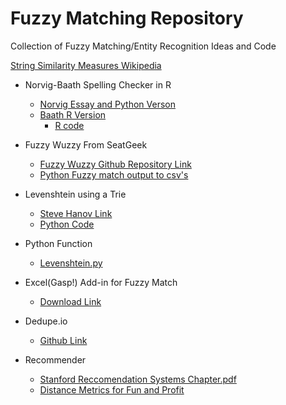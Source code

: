# Fuzzy Matching Repository
Collection of Fuzzy Matching/Entity Recognition Ideas and Code

<a href="https://en.wikipedia.org/wiki/Category:String_similarity_measures">String Similarity Measures Wikipedia</a>

* Norvig-Baath Spelling Checker in R
   - <a href="http://norvig.com/spell-correct.html">Norvig Essay and Python Verson</a>
   - <a href="http://www.sumsar.net/blog/2014/12/peter-norvigs-spell-checker-in-two-lines-of-r/">Baath R Version</a>
        - <a href="https://github.com/rakato/fuzzymatching/blob/master/norvigbath_spelling.r">R code</a>

* Fuzzy Wuzzy From SeatGeek
   - <a href ="https://github.com/rakato/fuzzywuzzy" >Fuzzy Wuzzy Github Repository Link</a>
   - <a href = "https://github.com/rakato/fuzzymatching/blob/master/fuzzytocsv.py" > Python Fuzzy match output to csv's </a>

* Levenshtein using a Trie
   - <a href = "http://stevehanov.ca/blog/index.php?id=114" > Steve Hanov Link </a>
   - <a href = "https://github.com/rakato/fuzzymatching/blob/master/lev_using_trie.py" > Python Code </a>

* Python Function
   - <a href = "https://github.com/rakato/fuzzymatching/blob/master/levenshtein/levenshtein.py" > Levenshtein.py </a>
   
* Excel(Gasp!) Add-in for Fuzzy Match
   - <a href = "https://www.microsoft.com/en-us/download/details.aspx?id=15011" > Download Link </a>
   
* Dedupe.io
   - <a href = "https://github.com/dedupeio/dedupe"> Github Link </a>
   
* Recommender
   - <a href = "http://infolab.stanford.edu/~ullman/mmds/ch9.pdf"> Stanford Reccomendation Systems Chapter.pdf </a>
   - <a href = "http://www.benfrederickson.com/distance-metrics/"> Distance Metrics for Fun and Profit </a>



